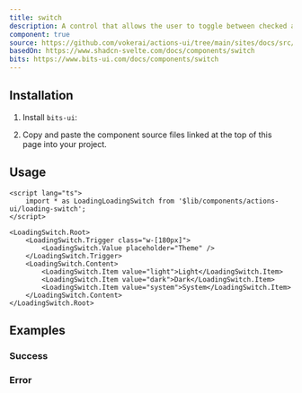 ```yaml
---
title: switch
description: A control that allows the user to toggle between checked and not checked. On error, reverts to the original state and alerts the user.
component: true
source: https://github.com/vokerai/actions-ui/tree/main/sites/docs/src/lib/registry/default/ui/loading-switch
basedOn: https://www.shadcn-svelte.com/docs/components/switch
bits: https://www.bits-ui.com/docs/components/switch
---
```


<script>
    import { ComponentPreview, ManualInstall, PMAddComp, PMInstall } from '$lib/components/docs'
</script>

<ComponentPreview name="switch-error">

<div />

</ComponentPreview>

## Installation

<PMAddComp name="switch" />

<ManualInstall>

1. Install `bits-ui`:

<PMInstall command="bits-ui" />

2. Copy and paste the component source files linked at the top of this page into your project.

</ManualInstall>

## Usage

```svelte
<script lang="ts">
    import * as LoadingLoadingSwitch from '$lib/components/actions-ui/loading-switch';
</script>

<LoadingSwitch.Root>
    <LoadingSwitch.Trigger class="w-[180px]">
        <LoadingSwitch.Value placeholder="Theme" />
    </LoadingSwitch.Trigger>
    <LoadingSwitch.Content>
        <LoadingSwitch.Item value="light">Light</LoadingSwitch.Item>
        <LoadingSwitch.Item value="dark">Dark</LoadingSwitch.Item>
        <LoadingSwitch.Item value="system">System</LoadingSwitch.Item>
    </LoadingSwitch.Content>
</LoadingSwitch.Root>
```

## Examples

### Success

<ComponentPreview name="switch-success">

<div />

</ComponentPreview>

### Error

<ComponentPreview name="switch-error">

<div />

</ComponentPreview>
